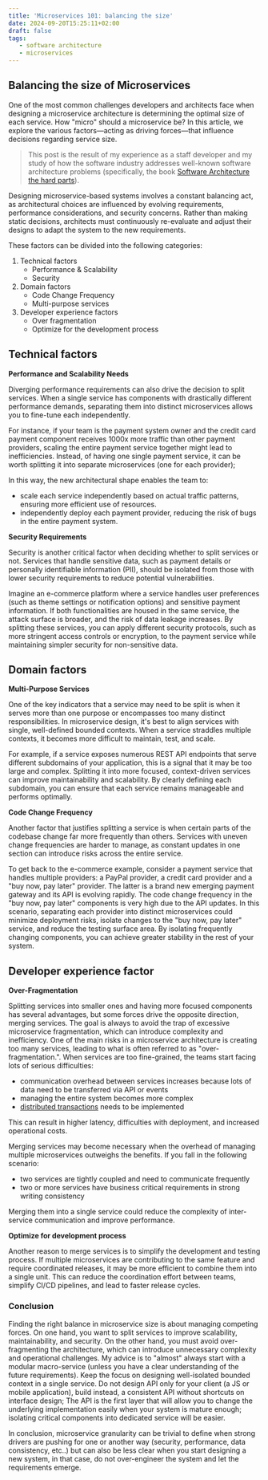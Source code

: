 ```yaml
---
title: 'Microservices 101: balancing the size'
date: 2024-09-20T15:25:11+02:00
draft: false
tags:
   - software architecture
   - microservices
---
```


## Balancing the size of Microservices

One of the most common challenges developers and architects face when designing a microservice architecture is determining the optimal size of each service. How "micro" should a microservice be? In this article, we explore the various factors—acting as driving forces—that influence decisions regarding service size.
<!--more-->

> This post is the result of my experience as a staff developer and my study of how the software industry addresses well-known software architecture problems (specifically, the book [Software Architecture the hard parts](https://www.amazon.com/Software-Architecture-Trade-Off-Distributed-Architectures/dp/1492086894/)).

Designing microservice-based systems involves a constant balancing act, as architectural choices are influenced by evolving requirements, performance considerations, and security concerns. Rather than making static decisions, architects must continuously re-evaluate and adjust their designs to adapt the system to the new requirements.

These factors can be divided into the following categories:
1. Technical factors
    - Performance & Scalability
    - Security
2. Domain factors
    - Code Change Frequency
    - Multi-purpose services
3. Developer experience factors
    - Over fragmentation
    - Optimize for the development process

## Technical factors

**Performance and Scalability Needs**

Diverging performance requirements can also drive the decision to split services. When a single service has components with drastically different performance demands, separating them into distinct microservices allows you to fine-tune each independently.

For instance, if your team is the payment system owner and the credit card payment component receives 1000x more traffic than other payment providers, scaling the entire payment service together might lead to inefficiencies. Instead, of having one single payment service, it can be worth splitting it into separate microservices (one for each provider);

In this way, the new architectural shape enables the team to:
- scale each service independently based on actual traffic patterns, ensuring more efficient use of resources.
- independently deploy each payment provider, reducing the risk of bugs in the entire payment system.

**Security Requirements**

Security is another critical factor when deciding whether to split services or not.
Services that handle sensitive data, such as payment details or personally identifiable information (PII), should be isolated from those with lower security requirements to reduce potential vulnerabilities.

Imagine an e-commerce platform where a service handles user preferences (such as theme settings or notification options) and sensitive payment information. If both functionalities are housed in the same service, the attack surface is broader, and the risk of data leakage increases. By splitting these services, you can apply different security protocols, such as more stringent access controls or encryption, to the payment service while maintaining simpler security for non-sensitive data.

## Domain factors

**Multi-Purpose Services**

One of the key indicators that a service may need to be split is when it serves more than one purpose or encompasses too many distinct responsibilities. In microservice design, it's best to align services with single, well-defined bounded contexts. When a service straddles multiple contexts, it becomes more difficult to maintain, test, and scale.

For example, if a service exposes numerous REST API endpoints that serve different subdomains of your application, this is a signal that it may be too large and complex. Splitting it into more focused, context-driven services can improve maintainability and scalability. By clearly defining each subdomain, you can ensure that each service remains manageable and performs optimally.

**Code Change Frequency**

Another factor that justifies splitting a service is when certain parts of the codebase change far more frequently than others. Services with uneven change frequencies are harder to manage, as constant updates in one section can introduce risks across the entire service.

To get back to the e-commerce example, consider a payment service that handles multiple providers: a PayPal provider, a credit card provider and a "buy now, pay later" provider. The latter is a brand new emerging payment gateway and its API is evolving rapidly.
The code change frequency in the "buy now, pay later" components is very high due to the API updates. In this scenario, separating each provider into distinct microservices could minimize deployment risks, isolate changes to the "buy now, pay later" service, and reduce the testing surface area. By isolating frequently changing components, you can achieve greater stability in the rest of your system.


## Developer experience factor

**Over-Fragmentation**

Splitting services into smaller ones and having more focused components has several advantages, but some forces drive the opposite direction, merging services. The goal is always to avoid the trap of excessive microservice fragmentation, which can introduce complexity and inefficiency.
One of the main risks in a microservice architecture is creating too many services, leading to what is often referred to as "over-fragmentation.".
When services are too fine-grained, the teams start facing lots of serious difficulties:
- communication overhead between services increases because lots of data need to be transferred via API or events
- managing the entire system becomes more complex
- [distributed transactions](https://developers.redhat.com/articles/2021/09/21/distributed-transaction-patterns-microservices-compared) needs to be implemented 

This can result in higher latency, difficulties with deployment, and increased operational costs.

Merging services may become necessary when the overhead of managing multiple microservices outweighs the benefits.
If you fall in the following scenario:
- two services are tightly coupled and need to communicate frequently
- two or more services have business critical requirements in strong writing consistency

Merging them into a single service could reduce the complexity of inter-service communication and improve performance.

**Optimize for development process**

Another reason to merge services is to simplify the development and testing process. If multiple microservices are contributing to the same feature and require coordinated releases, it may be more efficient to combine them into a single unit. This can reduce the coordination effort between teams, simplify CI/CD pipelines, and lead to faster release cycles.

### Conclusion

Finding the right balance in microservice size is about managing competing forces. On one hand, you want to split services to improve scalability, maintainability, and security. On the other hand, you must avoid over-fragmenting the architecture, which can introduce unnecessary complexity and operational challenges.
My advice is to "almost" always start with a modular macro-service (unless you have a clear understanding of the future requirements). Keep the focus on designing well-isolated bounded context in a single service.
Do not design API only for your client (a JS or mobile application), build instead, a consistent API without shortcuts on interface design; The API is the first layer that will allow you to change the underlying implementation easily when your system is mature enough; isolating critical components into dedicated service will be easier.

In conclusion, microservice granularity can be trivial to define when strong drivers are pushing for one or another way (security, performance, data consistency, etc..) but can also be less clear when you start designing a new system, in that case, do not over-engineer the system and let the requirements emerge.